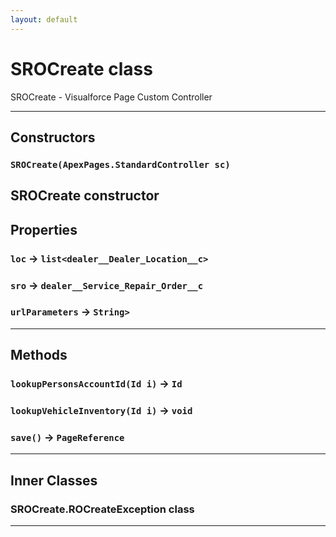 ```yaml
---
layout: default
---
```

# SROCreate class

 SROCreate - Visualforce Page Custom Controller

---
## Constructors
### `SROCreate(ApexPages.StandardController sc)`

 SROCreate constructor
---
## Properties

### `loc` → `list<dealer__Dealer_Location__c>`

### `sro` → `dealer__Service_Repair_Order__c`

### `urlParameters` → `String>`

---
## Methods
### `lookupPersonsAccountId(Id i)` → `Id`
### `lookupVehicleInventory(Id i)` → `void`
### `save()` → `PageReference`
---
## Inner Classes

### SROCreate.ROCreateException class
---
